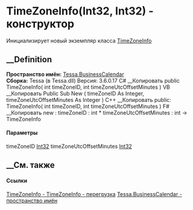 # TimeZoneInfo(Int32, Int32) - конструктор
Инициализирует новый экземпляр класса
[TimeZoneInfo](T_Tessa_BusinessCalendar_TimeZoneInfo.htm)
##  __Definition
 **Пространство имён:** [Tessa.BusinessCalendar](N_Tessa_BusinessCalendar.htm)  
 **Сборка:** Tessa (в Tessa.dll) Версия: 3.6.0.17
C# __Копировать
     public TimeZoneInfo(
    	int timeZoneID,
    	int timeZoneUtcOffsetMinutes
    )
VB __Копировать
     Public Sub New ( 
    	timeZoneID As Integer,
    	timeZoneUtcOffsetMinutes As Integer
    )
C++ __Копировать
     public:
    TimeZoneInfo(
    	int timeZoneID, 
    	int timeZoneUtcOffsetMinutes
    )
F# __Копировать
     new : 
            timeZoneID : int * 
            timeZoneUtcOffsetMinutes : int -> TimeZoneInfo
#### Параметры
timeZoneID [Int32](https://learn.microsoft.com/dotnet/api/system.int32)
timeZoneUtcOffsetMinutes
[Int32](https://learn.microsoft.com/dotnet/api/system.int32)
## __См. также
#### Ссылки
[TimeZoneInfo - ](T_Tessa_BusinessCalendar_TimeZoneInfo.htm)
[TimeZoneInfo -
перегрузка](Overload_Tessa_BusinessCalendar_TimeZoneInfo__ctor.htm)
[Tessa.BusinessCalendar - пространство имён](N_Tessa_BusinessCalendar.htm)
